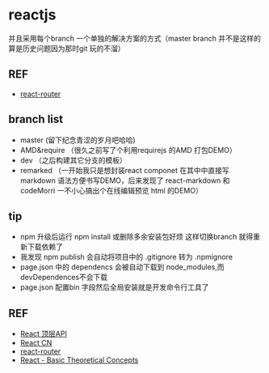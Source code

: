 # reactjs

并且采用每个branch 一个单独的解决方案的方式（master branch 并不是这样的算是历史问题因为那时git 玩的不溜）

## REF
- [react-router](https://reacttraining.com/react-router/web/example/basic)
## branch list
- master (留下纪念青涩的岁月吧哈哈)
- AMD&require （很久之前写了个利用requirejs 的AMD 打包DEMO）
- dev （之后构建其它分支的模板）
- remarked （一开始我只是想封装react componet 在其中中直接写markdown 语法方便书写DEMO，后来发现了 react-markdown 和 codeMorri 一不小心搞出个在线编辑预览 html 的DEMO）

 
## tip
- npm 升级后运行 npm install 或删除多余安装包好烦 这样切换branch 就得重新下载依赖了
- 我发现 npm publish 会自动将项目中的 .gitignore 转为 .npmignore
- page.json 中的 dependencs 会被自动下载到 node_modules,而 devDependences不会下载
- page.json 配置bin 字段然后全局安装就是开发命令行工具了



 ## REF
- [React 顶层API](http://www.cnblogs.com/vajoy/p/4631292.html)
- [React CN](https://doc.react-china.org/docs/hello-world.html)
- [react-router](https://reacttraining.com/react-router/web/example/basic)
- [React - Basic Theoretical Concepts](https://github.com/reactjs/react-basic/blob/master/README.md)